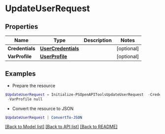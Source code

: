 # UpdateUserRequest
## Properties

Name | Type | Description | Notes
------------ | ------------- | ------------- | -------------
**Credentials** | [**UserCredentials**](UserCredentials.md) |  | [optional] 
**VarProfile** | [**UserProfile**](UserProfile.md) |  | [optional] 

## Examples

- Prepare the resource
```powershell
$UpdateUserRequest = Initialize-PSOpenAPIToolsUpdateUserRequest  -Credentials null `
 -VarProfile null
```

- Convert the resource to JSON
```powershell
$UpdateUserRequest | ConvertTo-JSON
```

[[Back to Model list]](../README.md#documentation-for-models) [[Back to API list]](../README.md#documentation-for-api-endpoints) [[Back to README]](../README.md)


